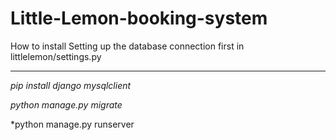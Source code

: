 # Little-Lemon-booking-system

How to install
Setting up the database connection first in littlelemon/settings.py

---

*pip install django mysqlclient*

*python manage.py migrate*

*python manage.py runserver
